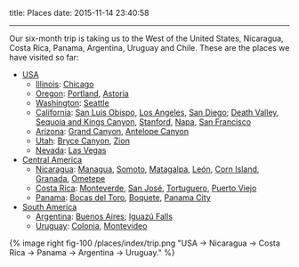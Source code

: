 title: Places
date: 2015-11-14 23:40:58

---

Our six-month trip is taking us to the West of the United States, Nicaragua, Costa Rica, Panama, Argentina, Uruguay and Chile. These are the places we have visited so far:

* [USA](/categories/USA)
    * [Illinois](/categories/USA/Illinois): [Chicago](/categories/USA/Chicago)
    * [Oregon](/categories/USA/Oregon): [Portland](/categories/USA/Oregon/Portland), [Astoria](/categories/USA/Oregon/Astoria)
    * [Washington](/categories/USA/Washington): [Seattle](/categories/USA/Washington/Seattle)
    * [California](/categories/USA/California): [San Luis Obispo](/categories/USA/California/San-Luis-Obispo), [Los Angeles](/categories/USA/California/Los-Angeles), [San Diego](/categories/USA/California/San-Diego); [Death Valley](/categories/USA/California/Death-Valley), [Sequoia and Kings Canyon](/categories/USA/California/Sequoia-and-Kings-Canyon), [Stanford](/categories/USA/California/Stanford), [Napa](/categories/USA/California/Napa), [San Francisco](/categories/USA/California/San-Francisco)
    * [Arizona](/categories/USA/Arizona): [Grand Canyon](/categories/USA/Arizona/Grand-Canyon), [Antelope Canyon](/categories/USA/Arizona/Antelope-Canyon)
    * [Utah](/categoires/USA/Utah): [Bryce Canyon](/categories/USA/Utah/Bryce-Canyon), [Zion](/categories/USA/Utah/Zion)
    * [Nevada](/categories/USA/Nevada): [Las Vegas](/categories/USA/Nevada/Las-Vegas)
* [Central America](/categories/Central-America)
    * [Nicaragua](/categories/Central-America/Nicaragua): [Managua](/categories/Central-America/Nicaragua/Managua), [Somoto](/categories/Central-America/Nicaragua/Somoto), [Matagalpa](/categories/Central-America/Nicaragua/Matagalpa), [León](/categories/Central-America/Nicaragua/Leon), [Corn Island](/categories/Central-America/Nicaragua/Corn-Island), [Granada](/categories/Central-America/Nicaragua/Granada), [Ometepe](/categories/Central-America/Nicaragua/Ometepe)
    * [Costa Rica](/categories/Central-America/Costa-Rica): [Monteverde](/categories/Central-America/Costa-Rica/Monteverde), [San José](/categories/Central-America/Costa-Rica/San-Jose), [Tortuguero](/categories/Central-America/Costa-Rica/Tortuguero), [Puerto Viejo](/categories/Central-America/Costa-Rica/Puerto-Viejo)
    * [Panama](/categories/Central-America/Panama): [Bocas del Toro](/categories/Central-America/Panama/Bocas-del-Toro), [Boquete](/categories/Central-America/Panama/Boquete), [Panama City](/categories/Central-America/Panama/Panama-City)
* [South America](/categories/South-America)
    * [Argentina](/categories/South-America/Argentina): [Buenos Aires](/categories/South-America/Argentina/Buenos-Aires); [Iguazú Falls](/categories/South-America/Argentina/Iguazu-Falls)
    * [Uruguay](/categories/South-America/Uruguay): [Colonia](/categories/South-America/Uruguay/Colonia), [Montevideo](/categories/South-America/Uruguay/Montevideo)

{% image right fig-100 /places/index/trip.png "USA → Nicaragua → Costa Rica → Panama → Argentina → Uruguay." %}
